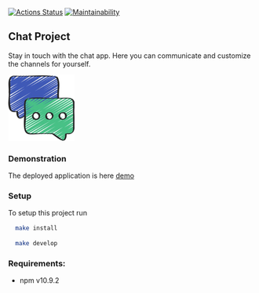 [![Actions Status](https://github.com/katerinavolkova2609/frontend-project-12/actions/workflows/hexlet-check.yml/badge.svg)](https://github.com/katerinavolkova2609/frontend-project-12/actions) [![Maintainability](https://qlty.sh/badges/33f195a6-505d-4ebb-9936-852a698392f0/maintainability.svg)](https://qlty.sh/gh/katerinavolkova2609/projects/frontend-project-12)

## Chat Project  

Stay in touch with the chat app.
Here you can communicate and customize the channels for yourself.  

![Messages](./frontend/src/assets/messages.png)  

### Demonstration

The deployed application is here [demo](https://frontend-project-12-box0.onrender.com)

### Setup

To setup this project run  

```bash
  make install
```
```bash
  make develop
```

### Requirements:
- npm v10.9.2